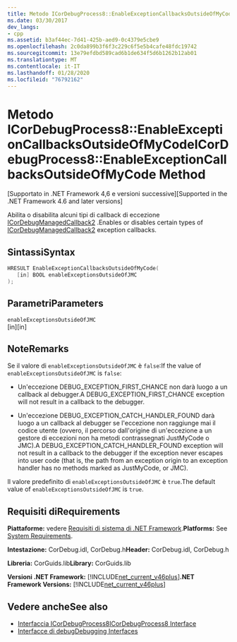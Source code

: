 ```yaml
---
title: Metodo ICorDebugProcess8::EnableExceptionCallbacksOutsideOfMyCode
ms.date: 03/30/2017
dev_langs:
- cpp
ms.assetid: b3af44ec-7d41-425b-aed9-0c4379e5cbe9
ms.openlocfilehash: 2c0da899b3f6f3c229c6f5e5b4cafe48fdc19742
ms.sourcegitcommit: 13e79efdbd589cad6b1de634f5d6b1262b12ab01
ms.translationtype: MT
ms.contentlocale: it-IT
ms.lasthandoff: 01/28/2020
ms.locfileid: "76792162"
---
```

# <a name="icordebugprocess8enableexceptioncallbacksoutsideofmycode-method"></a><span data-ttu-id="89a55-102">Metodo ICorDebugProcess8::EnableExceptionCallbacksOutsideOfMyCode</span><span class="sxs-lookup"><span data-stu-id="89a55-102">ICorDebugProcess8::EnableExceptionCallbacksOutsideOfMyCode Method</span></span>
<span data-ttu-id="89a55-103">[Supportato in .NET Framework 4,6 e versioni successive]</span><span class="sxs-lookup"><span data-stu-id="89a55-103">[Supported in the .NET Framework 4.6 and later versions]</span></span>  
  
 <span data-ttu-id="89a55-104">Abilita o disabilita alcuni tipi di callback di eccezione [ICorDebugManagedCallback2](icordebugmanagedcallback2-interface.md) .</span><span class="sxs-lookup"><span data-stu-id="89a55-104">Enables or disables certain types of [ICorDebugManagedCallback2](icordebugmanagedcallback2-interface.md) exception callbacks.</span></span>  
  
## <a name="syntax"></a><span data-ttu-id="89a55-105">Sintassi</span><span class="sxs-lookup"><span data-stu-id="89a55-105">Syntax</span></span>  
  
```cpp
HRESULT EnableExceptionCallbacksOutsideOfMyCode(  
   [in] BOOL enableExceptionsOutsideOfJMC  
);  
```  
  
## <a name="parameters"></a><span data-ttu-id="89a55-106">Parametri</span><span class="sxs-lookup"><span data-stu-id="89a55-106">Parameters</span></span>  
 `enableExceptionsOutsideOfJMC`  
 <span data-ttu-id="89a55-107">[in]</span><span class="sxs-lookup"><span data-stu-id="89a55-107">[in]</span></span>  
  
## <a name="remarks"></a><span data-ttu-id="89a55-108">Note</span><span class="sxs-lookup"><span data-stu-id="89a55-108">Remarks</span></span>  
 <span data-ttu-id="89a55-109">Se il valore di `enableExceptionsOutsideOfJMC` è `false`:</span><span class="sxs-lookup"><span data-stu-id="89a55-109">If the value of `enableExceptionsOutsideOfJMC` is `false`:</span></span>  
  
- <span data-ttu-id="89a55-110">Un'eccezione DEBUG_EXCEPTION_FIRST_CHANCE non darà luogo a un callback al debugger.</span><span class="sxs-lookup"><span data-stu-id="89a55-110">A DEBUG_EXCEPTION_FIRST_CHANCE exception will not result in a callback to the debugger.</span></span>  
  
- <span data-ttu-id="89a55-111">Un'eccezione DEBUG_EXCEPTION_CATCH_HANDLER_FOUND darà luogo a un callback al debugger se l'eccezione non raggiunge mai il codice utente (ovvero, il percorso dall'origine di un'eccezione a un gestore di eccezioni non ha metodi contrassegnati JustMyCode o JMC).</span><span class="sxs-lookup"><span data-stu-id="89a55-111">A DEBUG_EXCEPTION_CATCH_HANDLER_FOUND exception will not result in a callback to the debugger if the exception never escapes into user code (that is, the path from an exception origin to an exception handler has no methods marked as JustMyCode, or JMC).</span></span>  
  
 <span data-ttu-id="89a55-112">Il valore predefinito di `enableExceptionsOutsideOfJMC` è `true`.</span><span class="sxs-lookup"><span data-stu-id="89a55-112">The default value of `enableExceptionsOutsideOfJMC` is `true`.</span></span>  
  
## <a name="requirements"></a><span data-ttu-id="89a55-113">Requisiti di</span><span class="sxs-lookup"><span data-stu-id="89a55-113">Requirements</span></span>  
 <span data-ttu-id="89a55-114">**Piattaforme:** vedere [Requisiti di sistema di .NET Framework](../../../../docs/framework/get-started/system-requirements.md).</span><span class="sxs-lookup"><span data-stu-id="89a55-114">**Platforms:** See [System Requirements](../../../../docs/framework/get-started/system-requirements.md).</span></span>  
  
 <span data-ttu-id="89a55-115">**Intestazione:** CorDebug.idl, CorDebug.h</span><span class="sxs-lookup"><span data-stu-id="89a55-115">**Header:** CorDebug.idl, CorDebug.h</span></span>  
  
 <span data-ttu-id="89a55-116">**Libreria:** CorGuids.lib</span><span class="sxs-lookup"><span data-stu-id="89a55-116">**Library:** CorGuids.lib</span></span>  
  
 <span data-ttu-id="89a55-117">**Versioni .NET Framework:** [!INCLUDE[net_current_v46plus](../../../../includes/net-current-v46plus-md.md)]</span><span class="sxs-lookup"><span data-stu-id="89a55-117">**.NET Framework Versions:** [!INCLUDE[net_current_v46plus](../../../../includes/net-current-v46plus-md.md)]</span></span>  
  
## <a name="see-also"></a><span data-ttu-id="89a55-118">Vedere anche</span><span class="sxs-lookup"><span data-stu-id="89a55-118">See also</span></span>

- [<span data-ttu-id="89a55-119">Interfaccia ICorDebugProcess8</span><span class="sxs-lookup"><span data-stu-id="89a55-119">ICorDebugProcess8 Interface</span></span>](icordebugprocess8-interface.md)
- [<span data-ttu-id="89a55-120">Interfacce di debug</span><span class="sxs-lookup"><span data-stu-id="89a55-120">Debugging Interfaces</span></span>](debugging-interfaces.md)
